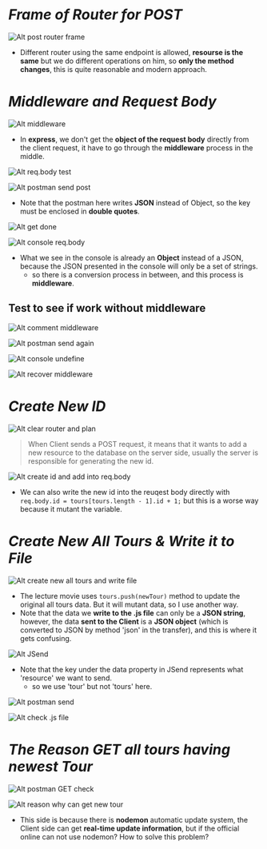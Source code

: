 # **_Frame of Router for POST_**

![Alt post router frame](pic/bandicam%202022-10-15%2003-08-28-557.jpg)

- Different router using the same endpoint is allowed, **resourse is the same** but we do different operations on him, so **only the method changes**, this is quite reasonable and modern approach.

# **_Middleware and Request Body_**

![Alt middleware](pic/bandicam%202022-10-15%2003-10-45-444.jpg)

- In **express**, we don't get the **object of the request body** directly from the client request, it have to go through the **middleware** process in the middle.

![Alt req.body test](pic/bandicam%202022-10-15%2003-13-02-879.jpg)

![Alt postman send post](pic/bandicam%202022-10-15%2003-17-59-624.jpg)

- Note that the postman here writes **JSON** instead of Object, so the key must be enclosed in **double quotes**.

![Alt get done](pic/bandicam%202022-10-15%2003-18-34-336.jpg)

![Alt console req.body](pic/bandicam%202022-10-15%2003-20-30-235.jpg)

- What we see in the console is already an **Object** instead of a JSON, because the JSON presented in the console will only be a set of strings.
  - so there is a conversion process in between, and this process is **middleware**.

## **Test to see if work without middleware**

![Alt comment middleware](pic/bandicam%202022-10-15%2003-21-51-959.jpg)

![Alt postman send again](pic/bandicam%202022-10-15%2003-22-40-312.jpg)

![Alt console undefine](pic/bandicam%202022-10-15%2003-23-32-811.jpg)

![Alt recover middleware](pic/bandicam%202022-10-15%2003-24-21-771.jpg)

# **_Create New ID_**

![Alt clear router and plan](pic/bandicam%202022-10-15%2003-29-09-499.jpg)

> When Client sends a POST request, it means that it wants to add a new resource to the database on the server side, usually the server is responsible for generating the new id.

![Alt create id and add into req.body](pic/bandicam%202022-10-15%2003-35-35-331.jpg)

- We can also write the new id into the reuqest body directly with
  `req.body.id = tours[tours.length - 1].id + 1;`
  but this is a worse way because it mutant the variable.

# **_Create New All Tours & Write it to File_**

![Alt create new all tours and write file](pic/bandicam%202022-10-15%2003-51-49-429.jpg)

- The lecture movie uses `tours.push(newTour)` method to update the original all tours data. But it will mutant data, so I use another way.
- Note that the data we **write to the .js file** can only be a **JSON string**, however, the data **sent to the Client** is a **JSON object** (which is converted to JSON by method 'json' in the transfer), and this is where it gets confusing.

![Alt JSend](pic/bandicam%202022-10-15%2004-01-24-006.jpg)

- Note that the key under the data property in JSend represents what 'resource' we want to send.
  - so we use 'tour' but not 'tours' here.

![Alt postman send](pic/bandicam%202022-10-15%2004-03-41-760.jpg)

![Alt check .js file](pic/bandicam%202022-10-15%2004-04-21-318.jpg)

# **_The Reason GET all tours having newest Tour_**

![Alt postman GET check](pic/bandicam%202022-10-15%2004-06-45-570.jpg)

![Alt reason why can get new tour](pic/bandicam%202022-10-15%2004-10-01-237.jpg)

- This side is because there is **nodemon** automatic update system, the Client side can get **real-time update information**, but if the official online can not use nodemon? How to solve this problem?
